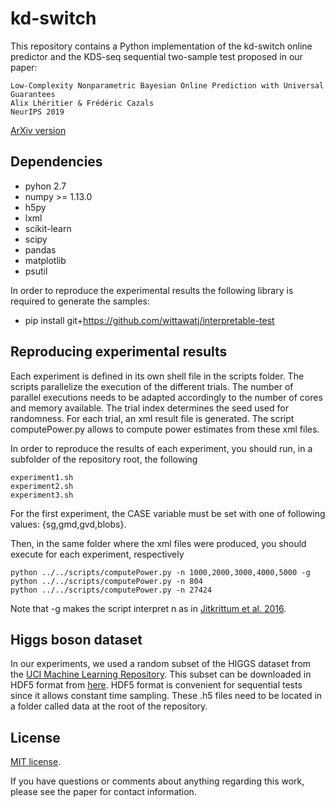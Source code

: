 # kd-switch


This repository contains a Python implementation of the kd-switch online predictor and the KDS-seq sequential two-sample test proposed in our paper:

    Low-Complexity Nonparametric Bayesian Online Prediction with Universal Guarantees
    Alix Lhéritier & Frédéric Cazals
    NeurIPS 2019

[ArXiv version](https://arxiv.org/abs/1901.07662)

## Dependencies

* pyhon 2.7
* numpy >= 1.13.0
* h5py
* lxml
* scikit-learn
* scipy
* pandas
* matplotlib
* psutil

In order to reproduce the experimental results the following library is required to generate the samples:

* pip install git+https://github.com/wittawatj/interpretable-test



## Reproducing experimental results

Each experiment is defined in its own shell file in the scripts folder. 
The scripts parallelize the execution of the different trials. 
The number of parallel executions needs to be adapted accordingly to the number of cores and memory available. The trial index determines the seed used for randomness.
For each trial, an xml result file is generated. 
The script computePower.py  allows to compute power estimates from these xml files.

In order to reproduce the results of each experiment, you should run, in a subfolder of the repository root, the following

```
experiment1.sh 
experiment2.sh
experiment3.sh
```

For the first experiment, the CASE variable must be set with one of following values: {sg,gmd,gvd,blobs}. 

Then, in the same folder where the xml files were produced, you should execute for each experiment, respectively

```
python ../../scripts/computePower.py -n 1000,2000,3000,4000,5000 -g
python ../../scripts/computePower.py -n 804
python ../../scripts/computePower.py -n 27424
```

Note that -g makes the script interpret n as in [Jitkrittum et al. 2016](https://papers.nips.cc/paper/6148-interpretable-distribution-features-with-maximum-testing-power).

## Higgs boson dataset

In our experiments, we used a random subset of the HIGGS dataset from the [UCI Machine Learning Repository](https://archive.ics.uci.edu/ml/datasets/HIGGS). 
This subset can be downloaded in HDF5 format from [here](https://www.dropbox.com/s/x7qdf9bmsvfezl9/HIGGSsubset.zip?dl=0).
HDF5 format is convenient for sequential tests since it allows constant time sampling.
These .h5 files need to be located in a folder called data at the root of the repository.  

## License
[MIT license](https://github.com/alherit/kd-switch/blob/master/LICENSE).

If you have questions or comments about anything regarding this work, please see the paper for contact information.


